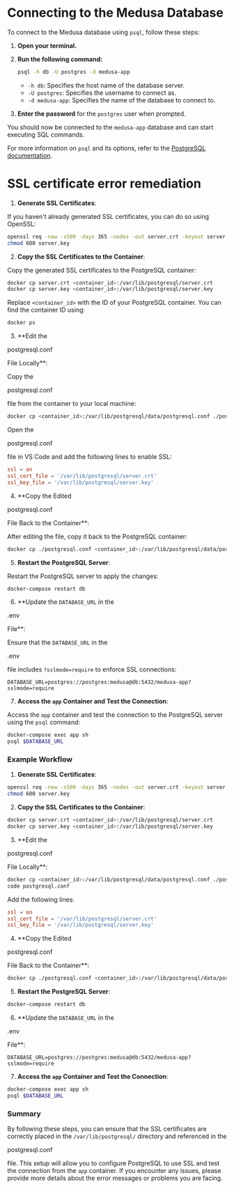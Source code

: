 # Connecting to the Medusa Database

To connect to the Medusa database using `psql`, follow these steps:

1. **Open your terminal.**

2. **Run the following command:**

   ```sh
   psql -h db -U postgres -d medusa-app
   ```

   - `-h db`: Specifies the host name of the database server.
   - `-U postgres`: Specifies the username to connect as.
   - `-d medusa-app`: Specifies the name of the database to connect to.

3. **Enter the password** for the `postgres` user when prompted.

You should now be connected to the `medusa-app` database and can start executing SQL commands.

For more information on `psql` and its options, refer to the [PostgreSQL documentation](https://www.postgresql.org/docs/current/app-psql.html).

# SSL certificate error remediation

1. **Generate SSL Certificates**:

If you haven't already generated SSL certificates, you can do so using OpenSSL:

```sh
openssl req -new -x509 -days 365 -nodes -out server.crt -keyout server.key -subj "/CN=localhost"
chmod 600 server.key
```

2. **Copy the SSL Certificates to the Container**:

Copy the generated SSL certificates to the PostgreSQL container:

```sh
docker cp server.crt <container_id>:/var/lib/postgresql/server.crt
docker cp server.key <container_id>:/var/lib/postgresql/server.key
```

Replace `<container_id>` with the ID of your PostgreSQL container. You can find the container ID using:

```sh
docker ps
```

3. \*\*Edit the

postgresql.conf

File Locally\*\*:

Copy the

postgresql.conf

file from the container to your local machine:

```sh
docker cp <container_id>:/var/lib/postgresql/data/postgresql.conf ./postgresql.conf
```

Open the

postgresql.conf

file in VS Code and add the following lines to enable SSL:

```conf
ssl = on
ssl_cert_file = '/var/lib/postgresql/server.crt'
ssl_key_file = '/var/lib/postgresql/server.key'
```

4. \*\*Copy the Edited

postgresql.conf

File Back to the Container\*\*:

After editing the file, copy it back to the PostgreSQL container:

```sh
docker cp ./postgresql.conf <container_id>:/var/lib/postgresql/data/postgresql.conf
```

5. **Restart the PostgreSQL Server**:

Restart the PostgreSQL server to apply the changes:

```sh
docker-compose restart db
```

6. \*\*Update the `DATABASE_URL` in the

.env

File\*\*:

Ensure that the `DATABASE_URL` in the

.env

file includes `?sslmode=require` to enforce SSL connections:

```env
DATABASE_URL=postgres://postgres:medusa@db:5432/medusa-app?sslmode=require
```

7. **Access the `app` Container and Test the Connection**:

Access the `app` container and test the connection to the PostgreSQL server using the `psql` command:

```sh
docker-compose exec app sh
psql $DATABASE_URL
```

### Example Workflow

1. **Generate SSL Certificates**:

```sh
openssl req -new -x509 -days 365 -nodes -out server.crt -keyout server.key -subj "/CN=localhost"
chmod 600 server.key
```

2. **Copy the SSL Certificates to the Container**:

```sh
docker cp server.crt <container_id>:/var/lib/postgresql/server.crt
docker cp server.key <container_id>:/var/lib/postgresql/server.key
```

3. \*\*Edit the

postgresql.conf

File Locally\*\*:

```sh
docker cp <container_id>:/var/lib/postgresql/data/postgresql.conf ./postgresql.conf
code postgresql.conf
```

Add the following lines:

```conf
ssl = on
ssl_cert_file = '/var/lib/postgresql/server.crt'
ssl_key_file = '/var/lib/postgresql/server.key'
```

4. \*\*Copy the Edited

postgresql.conf

File Back to the Container\*\*:

```sh
docker cp ./postgresql.conf <container_id>:/var/lib/postgresql/data/postgresql.conf
```

5. **Restart the PostgreSQL Server**:

```sh
docker-compose restart db
```

6. \*\*Update the `DATABASE_URL` in the

.env

File\*\*:

```env
DATABASE_URL=postgres://postgres:medusa@db:5432/medusa-app?sslmode=require
```

7. **Access the `app` Container and Test the Connection**:

```sh
docker-compose exec app sh
psql $DATABASE_URL
```

### Summary

By following these steps, you can ensure that the SSL certificates are correctly placed in the `/var/lib/postgresql/` directory and referenced in the

postgresql.conf

file. This setup will allow you to configure PostgreSQL to use SSL and test the connection from the `app` container. If you encounter any issues, please provide more details about the error messages or problems you are facing.
